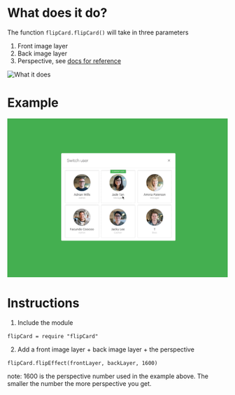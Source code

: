 # What does it do?
The function `flipCard.flipCard()` will take in three parameters

1. Front image layer
2. Back image layer
3. Perspective, see [docs for reference](http://framerjs.com/docs/#layer.perspective)

![What it does](http://i.imgur.com/GBWvMkm.png)

# Example
[![Flip Card Example](flipCardExample.gif)](http://share.framerjs.com/5ggio6opb1iw/)

# Instructions

1. Include the module
```
flipCard = require "flipCard"
```

2. Add a front image layer + back image layer + the perspective
```
flipCard.flipEffect(frontLayer, backLayer, 1600)
```

note: 1600 is the perspective number used in the example above. The smaller the number the more perspective you get.
